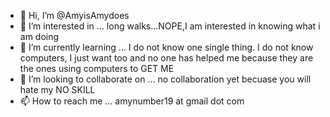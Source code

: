- 👋 Hi, I’m @AmyisAmydoes
- 👀 I’m interested in ... long walks...NOPE,I am interested in knowing what i am doing
- 🌱 I’m currently learning ... I do not know one single thing. I do not know computers, I just want too and no one has helped me because they are the ones using computers to GET ME
- 💞️ I’m looking to collaborate on ... no collaboration yet becuase you will hate my NO SKILL
- 📫 How to reach me ... amynumber19 at gmail dot com 

<!---
AmyisAmydoes/AmyisAmydoes is a ✨ special ✨ repository because its `README.md` (this file) appears on your GitHub profile.
You can click the Preview link to take a look at your changes.
--->
